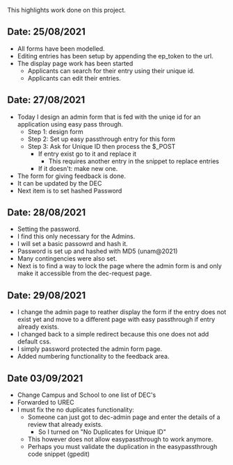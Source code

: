 This highlights work done on this project.

## Date: 25/08/2021

* All forms have been modelled.
* Editing entries has been setup by appending the ep_token to the url.
* The display page work has been started
    - Applicants can search for their entry using their unique id.
    - Applicants can edit their entries.

## Date: 27/08/2021

* Today I design an admin form that is fed with the uniqe id for an application using easy pass through.
    - Step 1: design form
    - Step 2: Set up easy passthrough entry for this form
    - Step 3: Ask for Unique ID then process the $_POST
        * If entry exist go to it and replace it
            - This requires another entry in the snippet to replace entries
        * If it doesn't: make new one.
* The form for giving feedback is done.
* It can be updated by the DEC
* Next item is to set hashed Password

## Date: 28/08/2021

* Setting the password.
* I find this only necessary for the Admins.
* I will set a basic passowrd and hash it.
* Password is set up and hashed with MD5 (unam@2021)
* Many contingencies were also set.
* Next is to find a way to lock the page where the admin form is and only make it accessible from the dec-request page.

## Date: 29/08/2021

* I change the admin page to reather display the form if the entry does not exist yet and move to a different page with easy passthrough if entry already exists.
* I changed back to a simple redirect because this one does not add default css.
* I simply password protected the admin form page.
* Added numbering functionality to the feedback area.

## Date 03/09/2021

* Change Campus and School to one list of DEC's
* Forwarded to UREC
* I must fix the no duplicates functionality:
    - Someone can just got to dec-admin page and enter the details of a review that already exists.
        * So I turned on "No Duplicates for Unique ID"
    - This however does not allow easypassthrough to work anymore.
    - Perhaps you must validate the duplication in the easypassthrough code snippet (gpedit)